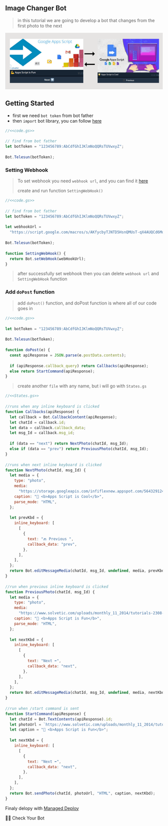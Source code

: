 ## Image Changer Bot

> in this tutorial we are going to develop a bot that changes from the first photo to the next

![Image Changer](../../../assets/example/Image%20changer.png)

## Getting Started

- first we need `bot token` from bot father
- then `import` bot library, you can follow [here](https://github.com/abdiu34567/telesun.js/blob/main/Getting%20Started%20With%20App%20Script.md)

```js
//<<code.gs>>

// find from bot father
let botToken = "123456789:AbCdfGhIJKlmNoQQRsTUVwxyZ";

Bot.Telesun(botToken);
```

### Setting Webhook

> To set webhook you need `webhook url`, and you can find it [here](https://github.com/abdiu34567/telesun.js/blob/main/Deployments/First%20Time%20Deployment.md)
>
> create and run function `SettingWebHook()`

```js
//<<code.gs>>

// find from bot father
let botToken = "123456789:AbCdfGhIJKlmNoQQRsTUVwxyZ";

let webhookUrl =
  "https://script.google.com/macros/s/AKfycbyTJNTD5HsnQMUsT-qX4AUQCd6Moex3zyf9cgdmlzly-mPxmlRlaxzt8lKhljq1zr6Ow/exec";

Bot.Telesun(botToken);

function SettingWebHook() {
  return Bot.setWebHook(webHookUrl);
}
```

> after successfully set webhook then you can delete `webhook url` and `SettingWebHook` function

### Add `doPost` function

> add `doPost()` function, and doPost function is where all of our code goes in

```js
//<<code.gs>>

let botToken = "123456789:AbCdfGhIJKlmNoQQRsTUVwxyZ";

Bot.Telesun(botToken);

function doPost(e) {
  const apiResponse = JSON.parse(e.postData.contents);

  if (apiResponse.callback_query) return Callbacks(apiResponse);
  else return StartCommand(apiResponse);
}
```

> create another `file` with any name, but i will go with `States.gs`

```js
//<<States.gs>>

//runs when any inline keyboard is clicked
function Callbacks(apiResponse) {
  let callback = Bot.CallbackContent(apiResponse);
  let chatId = callback.id;
  let data = callback.callback_data;
  let msg_Id = callback.msg_id;

  if (data == "next") return NextPhoto(chatId, msg_Id);
  else if (data == "prev") return PreviousPhoto(chatId, msg_Id);
}

//runs when next inline keyboard is clicked
function NextPhoto(chatId, msg_Id) {
  let media = {
    type: "photo",
    media:
      "https://storage.googleapis.com/infiflexnew.appspot.com/5643291244625920",
    caption: "🌟 <b>Apps Script is Cool</b>",
    parse_mode: "HTML",
  };

  let prevKbd = {
    inline_keyboard: [
      [
        {
          text: "🔙 Previous ",
          callback_data: "prev",
        },
      ],
    ],
  };
  return Bot.editMessageMedia(chatId, msg_Id, undefined, media, prevKbd);
}

//run when previous inline keyboard is clicked
function PreviousPhoto(chatId, msg_Id) {
  let media = {
    type: "photo",
    media:
      "https://www.solvetic.com/uploads/monthly_11_2014/tutorials-2308-0-91146200-1417046587.jpg",
    caption: "💪 <b>Apps Script is Fun</b>",
    parse_mode: "HTML",
  };

  let nextKbd = {
    inline_keyboard: [
      [
        {
          text: "Next ➡️",
          callback_data: "next",
        },
      ],
    ],
  };
  return Bot.editMessageMedia(chatId, msg_Id, undefined, media, nextKbd);
}

//run when /start command is sent
function StartCommand(apiResponse) {
  let chatId = Bot.TextContents(apiResponse).id;
  let photoUrl = `https://www.solvetic.com/uploads/monthly_11_2014/tutorials-2308-0-91146200-1417046587.jpg`;
  let caption = "💪 <b>Apps Script is Fun</b>";

  let nextKbd = {
    inline_keyboard: [
      [
        {
          text: "Next ➡️",
          callback_data: "next",
        },
      ],
    ],
  };
  return Bot.sendPhoto(chatId, photoUrl, "HTML", caption, nextKbd);
}
```

Finaly delopy with [Managed Deploy](https://github.com/abdiu34567/telesun.js/blob/main/Deployments/Manage%20Deployment.md)

🌟💪 Check Your Bot

